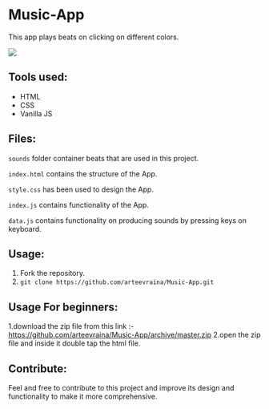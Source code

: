 # Music-App
This app plays beats on clicking on different colors. 

![](Screenshot%20(116).png)

## Tools used:
* HTML
* CSS
* Vanilla JS

## Files:
`sounds` folder container beats that are used in this project.

`index.html` contains the structure of the App.

`style.css` has been used to design the App.

`index.js` contains functionality of the App.

`data.js` contains functionality on producing sounds by pressing keys on keyboard.

## Usage:
1. Fork the repository.
2. `git clone https://github.com/arteevraina/Music-App.git`

## Usage For beginners:
1.download the zip file from this link :- https://github.com/arteevraina/Music-App/archive/master.zip
2.open the zip file and inside it double tap the html file.


## Contribute:
Feel and free to contribute to this project and improve its design and functionality to make it more comprehensive.


